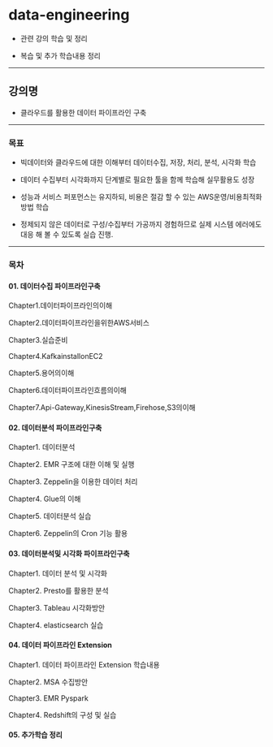 # data-engineering

- 관련 강의 학습 및 정리

- 복습 및 추가 학습내용 정리

---

## 강의명

- 클라우드를 활용한 데이터 파이프라인 구축

---

### 목표

- 빅데이터와 클라우드에 대한 이해부터 데이터수집, 저장, 처리, 분석, 시각화 학습

- 데이터 수집부터 시각화까지 단계별로 필요한 툴을 함께 학습해 실무활용도 성장

- 성능과 서비스 퍼포먼스는 유지하되, 비용은 절감 할 수 있는 AWS운영/비용최적화 방법 학습

- 정제되지 않은 데이터로 구성/수집부터 가공까지 경험하므로 실제 시스템 에러에도 대응 해 볼 수 있도록 실습 진행.

---

### 목차

#### 01. 데이터수집 파이프라인구축

Chapter1.데이터파이프라인의이해

Chapter2.데이터파이프라인을위한AWS서비스

Chapter3.실습준비

Chapter4.KafkainstallonEC2

Chapter5.용어의이해

Chapter6.데이터파이프라인흐름의이해

Chapter7.Api-Gateway,KinesisStream,Firehose,S3의이해

#### 02. 데이터분석 파이프라인구축

Chapter1. 데이터분석

Chapter2. EMR 구조에 대한 이해 및 실행

Chapter3. Zeppelin을 이용한 데이터 처리

Chapter4. Glue의 이해

Chapter5. 데이터분석 실습

Chapter6. Zeppelin의 Cron 기능 활용

#### 03. 데이터분석및 시각화 파이프라인구축

Chapter1. 데이터 분석 및 시각화

Chapter2. Presto를 활용한 분석

Chapter3. Tableau 시각화방안

Chapter4. elasticsearch 실습

#### 04. 데이터 파이프라인 Extension

Chapter1. 데이터 파이프라인 Extension 학습내용

Chapter2. MSA 수집방안

Chapter3. EMR Pyspark

Chapter4. Redshift의 구성 및 실습

#### 05. 추가학습 정리
